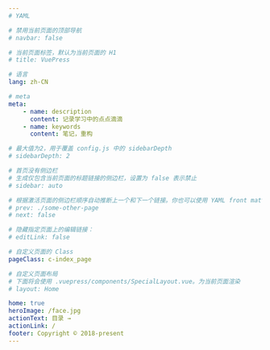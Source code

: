 ```yaml
---
# YAML

# 禁用当前页面的顶部导航
# navbar: false

# 当前页面标签，默认为当前页面的 H1
# title: VuePress

# 语言
lang: zh-CN

# meta
meta:
    - name: description
      content: 记录学习中的点点滴滴
    - name: keywords
      content: 笔记，重构

# 最大值为2，用于覆盖 config.js 中的 sidebarDepth
# sidebarDepth: 2

# 首页没有侧边栏
# 生成仅包含当前页面的标题链接的侧边栏，设置为 false 表示禁止
# sidebar: auto

# 根据激活页面的侧边栏顺序自动推断上一个和下一个链接。你也可以使用 YAML front matter 来显式覆盖或禁用它们：
# prev: ./some-other-page
# next: false

# 隐藏指定页面上的编辑链接：
# editLink: false

# 自定义页面的 Class
pageClass: c-index_page

# 自定义页面布局
# 下面将会使用 .vuepress/components/SpecialLayout.vue。为当前页面渲染
# layout: Home

home: true
heroImage: /face.jpg
actionText: 目录 →
actionLink: /
footer: Copyright © 2018-present
---
```


<sitebg bg="/face.jpg"/>
<popbox popbox_switch=".home .hero .action-button" :links="[{text: '重构 改善既有代码的设计', link: '/Refactoring/'}]"> </popbox>
